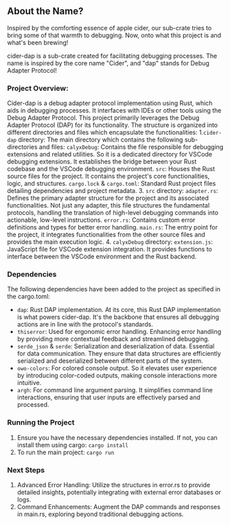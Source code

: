## About the Name?
Inspired by the comforting essence of apple cider, our sub-crate tries to bring some of that warmth to debugging. Now, onto what this project is and what's been brewing!

cider-dap is a sub-crate created for facilitating debugging processes. The name is inspired by the core name "Cider", and "dap" stands for Debug Adapter Protocol!
### Project Overview:
Cider-dap is a debug adapter protocol implementation using Rust, which aids in debugging processes. It interfaces with IDEs or other tools using the Debug Adapter Protocol.
This project primarily leverages the Debug Adapter Protocol (DAP) for its functionality. The structure is organized into different directories and files which encapsulate the functionalities:
1.``` cider-dap ``` directory: The main directory which contains the following sub-directories and files:
     ```calyxDebug```: Contains the file responsible for debugging extensions and related utilities. So it is a dedicated directory for VSCode debugging extensions. It establishes the bridge between your Rust codebase and the VSCode debugging environment.
     ```src```: Houses the Rust source files for the project. It contains the project's core functionalities, logic, and structures.
     ```cargo.lock``` & ```cargo.toml```: Standard Rust project files detailing dependencies and project metadata.
3. ```src``` directory:
     ```adapter.rs```: Defines the primary adapter structure for the project and its associated functionalities. Not just any adapter, this file structures the fundamental protocols, handling the translation of high-level debugging commands into actionable, low-level instructions.
     ```error.rs```: Contains custom error definitions and types for better error handling.
     ```main.rs```: The entry point for the project, it integrates functionalities from the other source files and provides the main execution logic.
4. ```calyxDebug``` directory:
     ```extension.js```: JavaScript file for VSCode extension integration. It provides functions to interface between the VSCode environment and the Rust backend.

### Dependencies
The following dependencies have been added to the project as specified in the cargo.toml:

- ```dap```: Rust DAP implementation.  At its core, this Rust DAP implementation is what powers cider-dap. It's the backbone that ensures all debugging actions are in line with the protocol's standards.
- ```thiserror```: Used for ergonomic error handling. Enhancing error handling by providing more contextual feedback and streamlined debugging.
- ```serde_json``` & ```serde```: Serialization and deserialization of data. Essential for data communication. They ensure that data structures are efficiently serialized and deserialized between different parts of the system.
- ```owo-colors```: For colored console output. So it elevates user experience by introducing color-coded outputs, making console interactions more intuitive.
- ```argh```: For command line argument parsing. It simplifies command line interactions, ensuring that user inputs are effectively parsed and processed.

### Running the Project
1. Ensure you have the necessary dependencies installed. If not, you can install them using cargo:
 ```cargo install ```
3. To run the main project:
```cargo run ```

### Next Steps

1. Advanced Error Handling: Utilize the structures in error.rs to provide detailed insights, potentially integrating with external error databases or logs.
2. Command Enhancements: Augment the DAP commands and responses in main.rs, exploring beyond traditional debugging actions.

